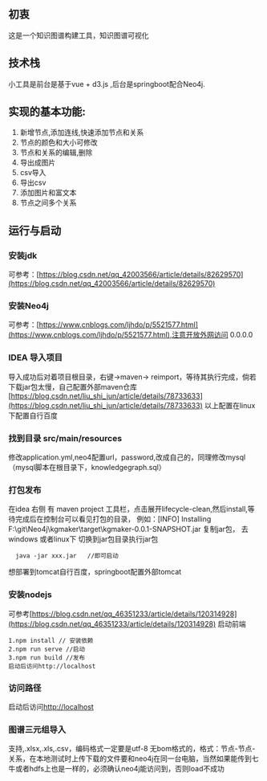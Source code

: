 ## 初衷

这是一个知识图谱构建工具，知识图谱可视化

## 技术栈

小工具是前台是基于vue + d3.js ,后台是springboot配合Neo4j.

## 实现的基本功能:

1. 新增节点,添加连线,快速添加节点和关系
2. 节点的颜色和大小可修改
3. 节点和关系的编辑,删除
4. 导出成图片
5. csv导入
6. 导出csv
7. 添加图片和富文本
8. 节点之间多个关系

## 运行与启动

### 安装jdk

可参考：[https://blog.csdn.net/qq_42003566/article/details/82629570](https://blog.csdn.net/qq_42003566/article/details/82629570)

### 安装Neo4j

可参考：[https://www.cnblogs.com/ljhdo/p/5521577.html](https://www.cnblogs.com/ljhdo/p/5521577.html),注意开放外网访问
0.0.0.0

### IDEA 导入项目

导入成功后对着项目根目录，右键->maven->
reimport，等待其执行完成，倘若下载jar包太慢，自己配置外部maven仓库[https://blog.csdn.net/liu_shi_jun/article/details/78733633](https://blog.csdn.net/liu_shi_jun/article/details/78733633)
以上配置在linux下配置自行百度

### 找到目录 src/main/resources

修改application.yml,neo4配置url，password,改成自己的，同理修改mysql（mysql脚本在根目录下，knowledgegraph.sql）

### 打包发布

在idea 右侧 有 maven project 工具栏，点击展开lifecycle-clean,然后install,等待完成后在控制台可以看见打包的目录，
例如：[INFO] Installing F:\git\Neo4j\kgmaker\target\kgmaker-0.0.1-SNAPSHOT.jar 复制jar包，
去windows 或者linux下
切换到jar包目录执行jar包

```
  java -jar xxx.jar   //即可启动
```

想部署到tomcat自行百度，springboot配置外部tomcat

### 安装nodejs

可参考[https://blog.csdn.net/qq_46351233/article/details/120314928](https://blog.csdn.net/qq_46351233/article/details/120314928)
启动前端

```
1.npm install // 安装依赖
2.npm run serve //启动
3.npm run build //发布
启动后访问http://localhost
```

### 访问路径

启动后访问[http://localhost](http://localhost)

### 图谱三元组导入

支持,.xlsx,.xls,.csv，编码格式一定要是utf-8
无bom格式的，格式：节点-节点-关系，在本地测试时上传下载的文件要和neo4j在同一台电脑，当然如果能传到七牛或者hdfs上也是一样的，必须确认neo4j能访问到，否则load不成功